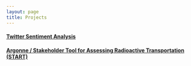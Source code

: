 ```yaml
---
layout: page
title: Projects
---
```


#### [Twitter Sentiment Analysis](https://twitter260.github.io)


#### [Argonne / Stakeholder Tool for Assessing Radioactive Transportation (START)](https://gis.inl.gov/start/Account/Login?ReturnUrl=%2fstart)
